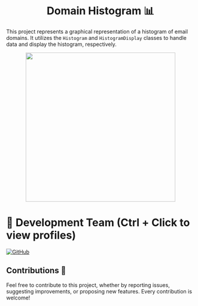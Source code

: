 <h1 align="center">Domain Histogram 📊</h1>

This project represents a graphical representation of a histogram of email domains. It utilizes the `Histogram` and `HistogramDisplay` classes to handle data and display the histogram, respectively.

<p align="center">
  <img width="400px" src="https://github.com/AlejandroDavidArzolaSaavedra/kata3/assets/90756437/ef0d1368-55b8-445f-a97c-9a8dc8a0e7a3"/>
</p>

# 👥 Development Team (Ctrl + Click to view profiles)

[![GitHub](https://img.shields.io/badge/GitHub-Alejandro%20David%20Arzola%20Saavedra-blue?style=flat-square&logo=github)](https://github.com/AlejandroDavidArzolaSaavedra)

## Contributions 🤝

Feel free to contribute to this project, whether by reporting issues, suggesting improvements, or proposing new features. Every contribution is welcome!

